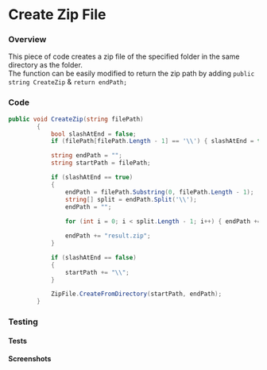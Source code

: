 # Create Zip File

### Overview

This piece of code creates a zip file of the specified folder in the same directory as the folder.<br>
The function can be easily modified to return the zip path by adding `public string CreateZip` & `return endPath;`

### Code
``` csharp
public void CreateZip(string filePath)
        {
            bool slashAtEnd = false;
            if (filePath[filePath.Length - 1] == '\\') { slashAtEnd = true; } else { slashAtEnd = false; }

            string endPath = "";
            string startPath = filePath;

            if (slashAtEnd == true)
            {
                endPath = filePath.Substring(0, filePath.Length - 1);
                string[] split = endPath.Split('\\');
                endPath = "";
                
                for (int i = 0; i < split.Length - 1; i++) { endPath += split[i] + "\\"; }

                endPath += "result.zip";
            }

            if (slashAtEnd == false)
            {
                startPath += "\\";
            }

            ZipFile.CreateFromDirectory(startPath, endPath);
        }
```

### Testing

#### Tests
#### Screenshots
